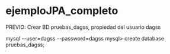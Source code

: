 ejemploJPA_completo
===================

PREVIO: Crear BD pruebas_dagss, propiedad del usuario dagss

mysql --user=dagss --password=dagss
mysql> create database pruebas_dagss;
